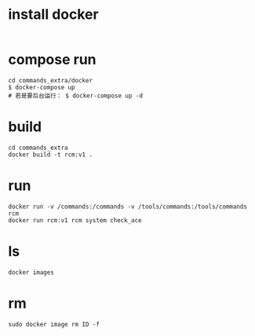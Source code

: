 <!-- https://blog.csdn.net/pushiqiang/article/details/78682323 -->


# install docker 

```

```

# compose run
```
cd commands_extra/docker 
$ docker-compose up
# 若是要后台运行： $ docker-compose up -d
```

# build 
```
cd commands_extra
docker build -t rcm:v1 .
```


# run
```
docker run -v /commands:/commands -v /tools/commands:/tools/commands rcm 
docker run rcm:v1 rcm system check_ace
```


# ls
```
docker images
```

# rm
```
sudo docker image rm ID -f
```


